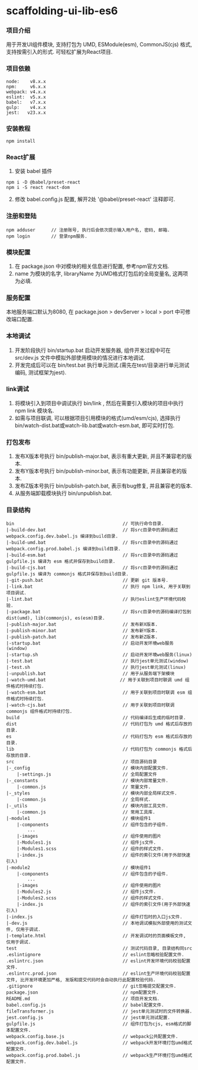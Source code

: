 # scaffolding-ui-lib-es6

### 项目介绍
用于开发UI组件模块, 支持打包为 UMD, ESModule(esm), CommonJS(cjs) 格式, 支持按需引入的形式.
可轻松扩展为React项目.

### 项目依赖
```
node:    v8.x.x
npm:     v6.x.x
webpack: v4.x.x
eslint:  v5.x.x
babel:   v7.x.x
gulp:    v4.x.x
jest:   v23.x.x
```

### 安装教程
```
npm install
```

### React扩展
1. 安装 babel 插件
```
npm i -D @babel/preset-react
npm i -S react react-dom
```
2. 修改 babel.config.js 配置, 解开2处 '@babel/preset-react' 注释即可.

### 注册和登陆
```
npm adduser      // 注册账号, 执行后会依次提示输入用户名, 密码, 邮箱.
npm login        // 登录npm服务.
```

### 模块配置
1. 在 package.json 中对模块的相关信息进行配置, 参考npm官方文档.
2. name 为模块的名字, libraryName 为UMD格式打包后的全局变量名, 这两项为必填.

### 服务配置
本地服务端口默认为8080, 在 package.json > devServer > local > port 中可修改端口配置.

### 本地调试
1. 开发阶段执行 bin/startup.bat 启动开发服务器, 组件开发过程中可在 src/dev.js 文件中模拟外部使用模块的情况进行本地调试.
2. 开发完成后可以在 bin/test.bat 执行单元测试.(需先在test/目录进行单元测试编码, 测试框架为jest).

### link调试
1. 将模块引入到项目中调试执行 bin/link , 然后在需要引入模块的项目中执行 npm link 模块名.
2. 如需与项目联调, 可以根据项目引用模块的格式(umd/esm/cjs), 选择执行 bin/watch-dist.bat或watch-lib.bat或watch-esm.bat, 即可实时打包.

### 打包发布
1. 发布X版本号执行 bin/publish-major.bat, 表示有重大更新, 并且不兼容老的版本.
2. 发布Y版本号执行 bin/publish-minor.bat, 表示有功能更新, 并且兼容老的版本.
3. 发布Z版本号执行 bin/publish-patch.bat, 表示有bug修复, 并且兼容老的版本.
4. 从服务端卸载模块执行 bin/unpublish.bat.

### 目录结构
```
bin                                         // 可执行命令目录.
|-build-dev.bat                             // 将src目录中的源码通过 webpack.config.dev.babel.js 编译到build目录.
|-build-umd.bat                             // 将src目录中的源码通过 webpack.config.prod.babel.js 编译到build目录.
|-build-esm.bat                             // 将src目录中的源码通过 gulpfile.js 编译为 esm 格式并保存到build目录.
|-build-cjs.bat                             // 将src目录中的源码通过 gulpfile.js 编译为 commonjs 格式并保存到build目录.
|-git-push.bat                              // 更新 git 版本号.
|-link.bat                                  // 执行 npm link, 用于关联到项目调试.
|-lint.bat                                  // 执行eslint生产环境代码校验.
|-package.bat                               // 将src目录中的源码编译打包到dist(umd), lib(commonjs), es(esm)目录.
|-publish-major.bat                         // 发布新X版本.
|-publish-minor.bat                         // 发布新Y版本.
|-publish-patch.bat                         // 发布新Z版本.
|-startup.bat                               // 启动开发环境web服务(window)
|-startup.sh                                // 启动开发环境web服务(linux)
|-test.bat                                  // 执行jest单元测试(window)
|-test.sh                                   // 执行jest单元测试(linux)
|-unpublish.bat                             // 用于从服务端下架模块
|-watch-umd.bat                            // 用于关联到项目时联调 umd 组件格式时持续打包.
|-watch-esm.bat                             // 用于关联到项目时联调 esm 组件格式时持续打包.
|-watch-cjs.bat                             // 用于关联到项目时联调 commonjs 组件格式时持续打包.
build                                       // 代码编译后生成的临时目录.
dist                                        // 代码打包为 umd 格式后存放的目录.
es                                          // 代码打包为 esm 格式后存放的目录.
lib                                         // 代码打包为 commonjs 格式后存放的目录.
src                                         // 项目源码目录
|-_config                                   // 模块内部配置文件.
    |-settings.js                           // 全局配置文件
|-_constants                                // 模块内部常量文件.
    |-common.js                             // 常量文件.
|-_styles                                   // 模块内部全局样式文件.
    |-common.js                             // 全局样式.
|-_utils                                    // 模块内部工具文件.
    |-common.js                             // 常用工具库.
|-module1                                   // 模块组件1
    |-components                            // 组件包含的子组件.
        ...
    |-images                                // 组件使用的图片
    |-Modules1.js                           // 组件js文件.
    |-Modules1.scss                         // 组件的样式文件.
    |-index.js                              // 组件的索引文件(用于外部快速引入)
|-module2                                   // 模块组件1
    |-components                            // 组件包含的子组件.
        ...
    |-images                                // 组件使用的图片
    |-Modules2.js                           // 组件js文件.
    |-Modules2.scss                         // 组件的样式文件.
    |-index.js                              // 组件的索引文件(用于外部快速引入)
|-index.js                                  // 组件打包时的入口js文件.
|-dev.js                                    // 本地调试模拟外部使用的测试文件, 仅用于调试.
|-template.html                             // 开发调试时的页面模板文件, 仅用于调试.
test                                        // 测试代码目录, 目录结构同src
.eslintignore                               // eslint忽略校验配置文件.
.eslintrc.json                              // eslint开发环境代码校验配置文件.
.eslintrc.prod.json                         // eslint生产环境代码校验配置文件, 比开发环境更加严格, 发版和提交代码时会自动执行此配置校验代码.
.gitignore                                  // git忽略提交配置文件.
package.json                                // npm配置文件.
README.md                                   // 项目开发文档.
babel.config.js                             // babel配置文件.
fileTransformer.js                          // jest单元测试时的文件转换器.
jest.config.js                              // jest单元测试配置.
gulpfile.js                                 // 组件打包为cjs, esm格式的脚本配置文件.
webpack.config.base.js                      // webpack公共配置文件.
webpack.config.dev.babel.js                 // webpack开发环境打包umd格式配置文件.
webpack.config.prod.babel.js                // webpack生产环境打包umd格式配置文件.
```